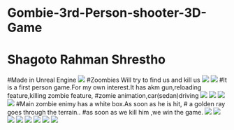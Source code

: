 # Gombie-3rd-Person-shooter-3D-Game
<h1>Shagoto Rahman Shrestho</h1>
#Made in Unreal Engine
  <img src='Screenshots1/Screenshot_15.png' >
  #Zoombies Will try to find us and kill us
  <img src='Screenshots1/Screenshot_2.png' >
  <img src='Screenshots1/Screenshot_3.png' >
   #It is a first person game.For my own interest.It has akm gun,reloading feature,killing zombie feature,
   #zomie animation,car(sedan)driving
  <img src='Screenshots1/Screenshot_4.png' >
  <img src='Screenshots1/Screenshot_5.png' >
  <img src='Screenshots1/Screenshot_6.png' >
  <img src='Screenshots1/Screenshot_7.png' >
  #Main zombie enimy has a white box.As soon as he is hit,
  # a golden ray goes through the terrain..
  #as soon as we kill him ,we win the game.
  <img src='Screenshots1/Screenshot_8.png' >
  <img src='Screenshots1/Screenshot_9.png' >
  <img src='Screenshots1/Screenshot_10.png' >
  <img src='Screenshots1/Screenshot_11.png' >
  <img src='Screenshots1/Screenshot_12.png' >
  <img src='Screenshots1/Screenshot_13.png' >
  <img src='Screenshots1/Screenshot_14.png' >
  <img src='Screenshots1/Screenshot_16.png' >

  

